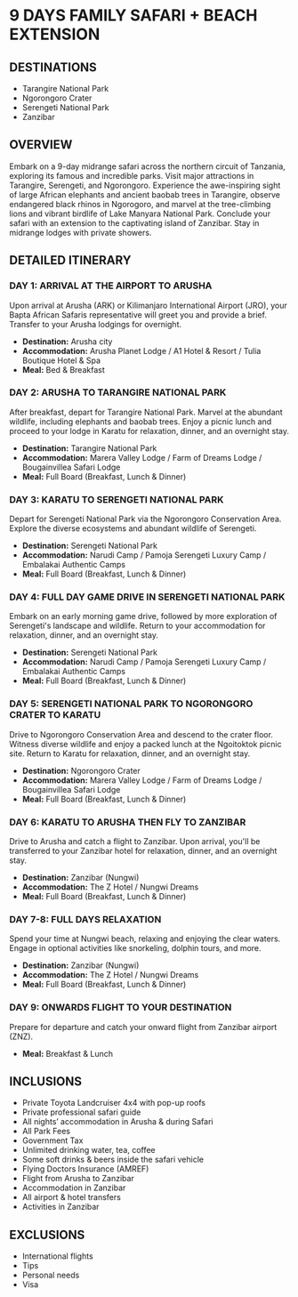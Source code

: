 # 9 DAYS FAMILY SAFARI + BEACH EXTENSION

## DESTINATIONS

- Tarangire National Park
- Ngorongoro Crater
- Serengeti National Park
- Zanzibar

## OVERVIEW

Embark on a 9-day midrange safari across the northern circuit of Tanzania, exploring its famous and incredible parks. Visit major attractions in Tarangire, Serengeti, and Ngorongoro. Experience the awe-inspiring sight of large African elephants and ancient baobab trees in Tarangire, observe endangered black rhinos in Ngorogoro, and marvel at the tree-climbing lions and vibrant birdlife of Lake Manyara National Park. Conclude your safari with an extension to the captivating island of Zanzibar. Stay in midrange lodges with private showers.

## DETAILED ITINERARY

### DAY 1: ARRIVAL AT THE AIRPORT TO ARUSHA

Upon arrival at Arusha (ARK) or Kilimanjaro International Airport (JRO), your Bapta African Safaris representative will greet you and provide a brief. Transfer to your Arusha lodgings for overnight.

- **Destination:** Arusha city
- **Accommodation:** Arusha Planet Lodge / A1 Hotel & Resort / Tulia Boutique Hotel & Spa
- **Meal:** Bed & Breakfast

### DAY 2: ARUSHA TO TARANGIRE NATIONAL PARK

After breakfast, depart for Tarangire National Park. Marvel at the abundant wildlife, including elephants and baobab trees. Enjoy a picnic lunch and proceed to your lodge in Karatu for relaxation, dinner, and an overnight stay.

- **Destination:** Tarangire National Park
- **Accommodation:** Marera Valley Lodge / Farm of Dreams Lodge / Bougainvillea Safari Lodge
- **Meal:** Full Board (Breakfast, Lunch & Dinner)

### DAY 3: KARATU TO SERENGETI NATIONAL PARK

Depart for Serengeti National Park via the Ngorongoro Conservation Area. Explore the diverse ecosystems and abundant wildlife of Serengeti.

- **Destination:** Serengeti National Park
- **Accommodation:** Narudi Camp / Pamoja Serengeti Luxury Camp / Embalakai Authentic Camps
- **Meal:** Full Board (Breakfast, Lunch & Dinner)

### DAY 4: FULL DAY GAME DRIVE IN SERENGETI NATIONAL PARK

Embark on an early morning game drive, followed by more exploration of Serengeti's landscape and wildlife. Return to your accommodation for relaxation, dinner, and an overnight stay.

- **Destination:** Serengeti National Park
- **Accommodation:** Narudi Camp / Pamoja Serengeti Luxury Camp / Embalakai Authentic Camps
- **Meal:** Full Board (Breakfast, Lunch & Dinner)

### DAY 5: SERENGETI NATIONAL PARK TO NGORONGORO CRATER TO KARATU

Drive to Ngorongoro Conservation Area and descend to the crater floor. Witness diverse wildlife and enjoy a packed lunch at the Ngoitoktok picnic site. Return to Karatu for relaxation, dinner, and an overnight stay.

- **Destination:** Ngorongoro Crater
- **Accommodation:** Marera Valley Lodge / Farm of Dreams Lodge / Bougainvillea Safari Lodge
- **Meal:** Full Board (Breakfast, Lunch & Dinner)

### DAY 6: KARATU TO ARUSHA THEN FLY TO ZANZIBAR

Drive to Arusha and catch a flight to Zanzibar. Upon arrival, you'll be transferred to your Zanzibar hotel for relaxation, dinner, and an overnight stay.

- **Destination:** Zanzibar (Nungwi)
- **Accommodation:** The Z Hotel / Nungwi Dreams
- **Meal:** Full Board (Breakfast, Lunch & Dinner)

### DAY 7-8: FULL DAYS RELAXATION

Spend your time at Nungwi beach, relaxing and enjoying the clear waters. Engage in optional activities like snorkeling, dolphin tours, and more.

- **Destination:** Zanzibar (Nungwi)
- **Accommodation:** The Z Hotel / Nungwi Dreams
- **Meal:** Full Board (Breakfast, Lunch & Dinner)

### DAY 9: ONWARDS FLIGHT TO YOUR DESTINATION

Prepare for departure and catch your onward flight from Zanzibar airport (ZNZ).

- **Meal:** Breakfast & Lunch

## INCLUSIONS

- Private Toyota Landcruiser 4x4 with pop-up roofs
- Private professional safari guide
- All nights’ accommodation in Arusha & during Safari
- All Park Fees
- Government Tax
- Unlimited drinking water, tea, coffee
- Some soft drinks & beers inside the safari vehicle
- Flying Doctors Insurance (AMREF)
- Flight from Arusha to Zanzibar
- Accommodation in Zanzibar
- All airport & hotel transfers
- Activities in Zanzibar

## EXCLUSIONS

- International flights
- Tips
- Personal needs
- Visa
